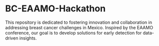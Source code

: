 # BC-EAAMO-Hackathon
This repository is dedicated to fostering innovation and collaboration in addressing breast cancer challenges in Mexico. Inspired by the EAAMO conference, our goal is to develop solutions for early detection for data-driven insights. 
